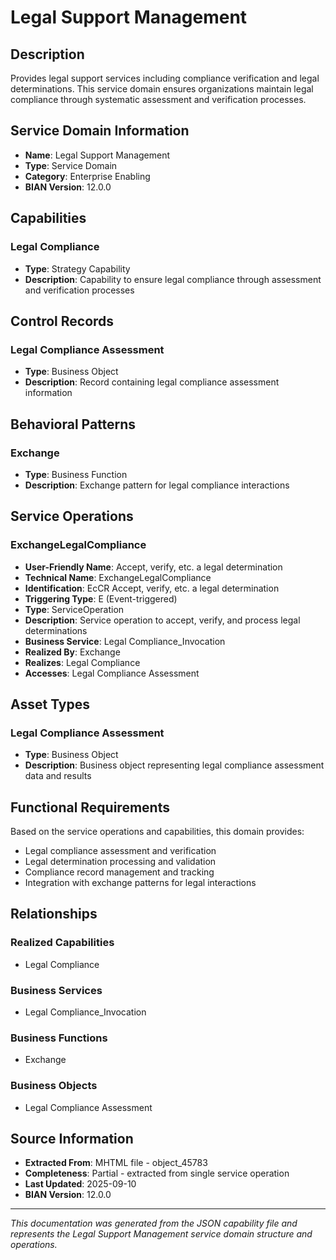 # Legal Support Management

## Description

Provides legal support services including compliance verification and legal determinations. This service domain ensures organizations maintain legal compliance through systematic assessment and verification processes.

## Service Domain Information

- **Name**: Legal Support Management
- **Type**: Service Domain
- **Category**: Enterprise Enabling
- **BIAN Version**: 12.0.0

## Capabilities

### Legal Compliance
- **Type**: Strategy Capability
- **Description**: Capability to ensure legal compliance through assessment and verification processes

## Control Records

### Legal Compliance Assessment
- **Type**: Business Object
- **Description**: Record containing legal compliance assessment information

## Behavioral Patterns

### Exchange
- **Type**: Business Function
- **Description**: Exchange pattern for legal compliance interactions

## Service Operations

### ExchangeLegalCompliance
- **User-Friendly Name**: Accept, verify, etc. a legal determination
- **Technical Name**: ExchangeLegalCompliance
- **Identification**: EcCR Accept, verify, etc. a legal determination
- **Triggering Type**: E (Event-triggered)
- **Type**: ServiceOperation
- **Description**: Service operation to accept, verify, and process legal determinations
- **Business Service**: Legal Compliance_Invocation
- **Realized By**: Exchange
- **Realizes**: Legal Compliance
- **Accesses**: Legal Compliance Assessment

## Asset Types

### Legal Compliance Assessment
- **Type**: Business Object
- **Description**: Business object representing legal compliance assessment data and results

## Functional Requirements

Based on the service operations and capabilities, this domain provides:

- Legal compliance assessment and verification
- Legal determination processing and validation
- Compliance record management and tracking
- Integration with exchange patterns for legal interactions

## Relationships

### Realized Capabilities
- Legal Compliance

### Business Services
- Legal Compliance_Invocation

### Business Functions
- Exchange

### Business Objects
- Legal Compliance Assessment

## Source Information

- **Extracted From**: MHTML file - object_45783
- **Completeness**: Partial - extracted from single service operation
- **Last Updated**: 2025-09-10
- **BIAN Version**: 12.0.0

---

*This documentation was generated from the JSON capability file and represents the Legal Support Management service domain structure and operations.*